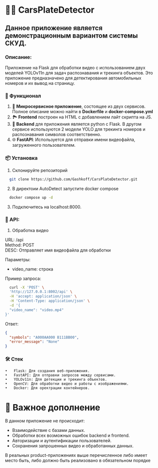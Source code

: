 # 🚗📸 CarsPlateDetector 
## **Данное приложение является демонстрационным вариантом системы СКУД.**

### Описание:
Приложение на Flask для обработки видео с использованием двух моделей YOLOv11n для задач распознавания и трекинга объектов. 
Это приложение предназначено для детектирования автомобильных номеров и их вывод на страницу.

### 🔧 Функционал
1. 🐳 **Микросервисное приложение**, состоящее из двух сервисов. Полное описание можно найти в **Dockerfile** и **docker-compose.yml**
2. 🏞️ **Frontend** построен на HTML с добавлением лайт скрипта на JS.
3. 🚀 **Backend** для приложения является python с Flask. В другом сервисе используются 2 модели YOLO для трекинга номеров и распознавания символов соответственно.
4. 🌐 **FastAPI**: Используется для отправки имени видеофайла, загруженного пользователем.

### 📦 Установка
1. Склонируйте репозиторий
```bash
  git clone https://github.com/Gashkoff/CarsPlateDetector.git
  ```  
2. В директоии AutoDetect запустите docker compose 
```bash
  docker compose up -d
```
3. Подключитесь на localhost:8000.

### 📖 API:
1. Обработка видео

URL: /api  
Method: POST  
DESC: Отправляет имя видеофайла для обработки

Параметры:
- video_name: строка

Пример запроса:
```bash
  curl -X 'POST' \
  'http://127.0.0.1:8002/api' \
  -H 'accept: application/json' \
  -H 'Content-Type: application/json' \
  -d '{
  "video_name": "video.mp4"
}'
```

Ответ:
```json
{
  "symbols": "A000AA000 B111BB00",
  "error_message": "None"
}
```

### 🛠️ Стек 
	•	Flask: Для создания веб-приложения. 
	•	FastAPI: Для отправки запросов между сервисами.
	•	YOLOv11n: Для детекции и трекинга объектов.
	•	OpenCV: Для обработки видео и работы с изображениями.
	•	Docker: Для оректрации контейнеров.

# 💾 Важное дополнение
В данном приложение не происходит:
- Взаимодействие с базами данных.
- Обработки всех возможных ошибок backend и frontend.
- Авторизации и аутентификации пользователей.
- Сохранения запрошенных видео и обработанных данных.

В реальных product-приложениях выше перечисленное либо имеет место быть, либо должно быть реализовано в обязательном порядке